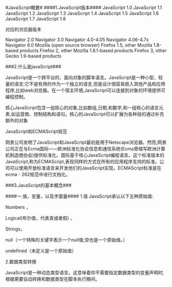 #JavaScript概要#
####1.JavaScript版本####
JavaScript 1.0
JavaScript 1.1
JavaScript 1.2
JavaScript 1.3
JavaScript 1.4
JavaScript 1.5
JavaScript 1.6
JavaScript 1.7
JavaScript 1.8


对应的浏览器版本

Navigator 2.0
Navigator 3.0
Navigator 4.0-4.05
Navigator 4.06-4.7x
Navigator 6.0
Mozilla (open source browser)
Firefox 1.5, other Mozilla 1.8-based products
Firefox 2, other Mozilla 1.8.1-based products
Firefox 3, other Gecko 1.9-based products



###2.什么是javaScript###

JavaScript是一个跨平台的、面向对象的脚本语言。JavaScript是一种小型、轻量的语言;它不是有用的作为一个独立的语言,但是设计很容易嵌入其他产品和应用程序,比如web浏览器。在一个宿主环境,JavaScript可以连接到对象的环境提供可编程控制。

核心JavaScript包含一组核心的对象,比如数组,日期,和数学,和一组核心的语言元素,如运营商、控制结构和语句。核心的JavaScript可以扩展为各种目的通过补充额外的对象





JavaScript和ECMAScript规范

 网景公司发明了JavaScript和JavaScript最初是用于Netscape浏览器。然而,网景公司正在与Ecma国际——欧洲标准化协会信息和通信系统(Ecma曾缩写欧洲计算机制造商协会)提供标准化、国际基于核心JavaScript编程语言。这个标准版本的JavaScript,称为ECMAScript,表现同样的方式在所有的应用程序支持的标准。公司可以使用开放标准语言来开发他们的JavaScript实现。ECMAScript标准是在ecma - 262规范中进行文档化。

###3.JavaScript的基本概念###

####一.值，变量，以及字面量####
1.值
JavaScript承认以下五种原始值:

Numbers ，

Logical(布尔值，代表真或者假) ，

Strings，

  null（一个特殊的关键字表示一个null值;空也是一个原始值。）

undefined（未定义是一个原始值）


2.数据类型转换

JavaScript是一种动态类型语言。这意味着你不需要指定数据类型的变量声明时,根据需要自动转换和数据类型在脚本执行期间。
